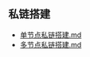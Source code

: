 ## 私链搭建

- [单节点私链搭建.md](docs%2F%E5%8D%95%E8%8A%82%E7%82%B9%E7%A7%81%E9%93%BE%E6%90%AD%E5%BB%BA.md)
- [多节点私链搭建.md](docs%2F%E5%A4%9A%E8%8A%82%E7%82%B9%E7%A7%81%E9%93%BE%E6%90%AD%E5%BB%BA.md)